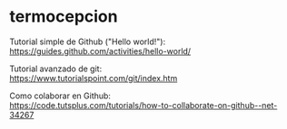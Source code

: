 # termocepcion

Tutorial simple de Github ("Hello world!"):<br>
https://guides.github.com/activities/hello-world/

Tutorial avanzado de git:<br>
https://www.tutorialspoint.com/git/index.htm

Como colaborar en Github:<br>
https://code.tutsplus.com/tutorials/how-to-collaborate-on-github--net-34267




